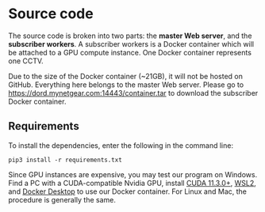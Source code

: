 # Source code
The source code is broken into two parts: the **master Web server**, and the **subscriber workers**. A subscriber workers is a Docker container which will be attached to a GPU compute instance. One Docker container represents one CCTV.

Due to the size of the Docker container (~21GB), it will not be hosted on GitHub. Everything here belongs to the master Web server. Please go to https://dord.mynetgear.com:14443/container.tar to download the subscriber Docker container.

## Requirements
To install the dependencies, enter the following in the command line:
```
pip3 install -r requirements.txt
```

Since GPU instances are expensive, you may test our program on Windows. Find a PC with a CUDA-compatible Nvidia GPU, install [CUDA 11.3.0+](https://developer.nvidia.com/cuda-downloads), [WSL2](https://docs.microsoft.com/en-us/windows/wsl/install), and [Docker Desktop](https://www.docker.com/products/docker-desktop/) to use our Docker container. For Linux and Mac, the procedure is generally the same.
